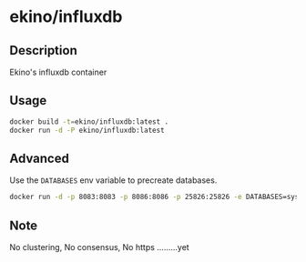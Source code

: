 # ekino/influxdb

## Description

Ekino's influxdb container

## Usage

```bash
docker build -t=ekino/influxdb:latest .
docker run -d -P ekino/influxdb:latest
```

## Advanced

Use the `DATABASES` env variable to precreate databases.

```bash
docker run -d -p 8083:8083 -p 8086:8086 -p 25826:25826 -e DATABASES=systemdb,appdb,otherdb ekino/influxdb:latest
```

## Note

No clustering, No consensus, No https  .........yet
